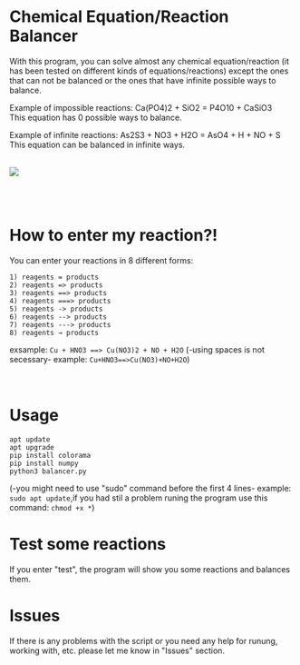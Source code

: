 # Chemical Equation/Reaction Balancer
With this program, you can solve almost any chemical equation/reaction (it has been tested on different kinds of equations/reactions) except the ones that can not be balanced or the ones that have infinite possible ways to balance.

Example of impossible reactions: Ca(PO4)2 + SiO2 = P4O10 + CaSiO3  
This equation has 0 possible ways to balance.

Example of infinite reactions: As2S3 + NO3 + H2O = AsO4 + H + NO + S  
This equation can be balanced in infinite ways.
<br/>
<br/>

![](https://media0.giphy.com/media/GImYsgPCwvbzQFM1dj/giphy.gif)

<br/>
<br/>

# How to enter my reaction?!
You can enter your reactions in 8 different forms:

`1) reagents = products`  
`2) reagents => products`  
`3) reagents ==> products`  
`4) reagents ===> products`  
`5) reagents -> products`  
`6) reagents --> products`  
`7) reagents ---> products`  
`8) reagents → products`  

exsample: `Cu + HNO3 ==> Cu(NO3)2 + NO + H2O`
(-using spaces is not secessary- example: `Cu+HNO3==>Cu(NO3)+NO+H2O`)
<br/>
<br/>
<br/>

# Usage 
```
apt update
apt upgrade
pip install colorama
pip install numpy
python3 balancer.py
```
(-you might need to use "sudo" command before the first 4 lines- example: `sudo apt update`,if you had stil a problem runing the program use this command: `chmod +x *`)

# Test some reactions
If you enter "test", the program will show you some reactions and balances them.
<br/>

# Issues
If there is any problems with the script or you need any help for runung, working with, etc. please let me know in "Issues" section.
